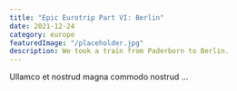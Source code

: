 ```yaml
---
title: "Epic Eurotrip Part VI: Berlin"
date: 2021-12-24
category: europe
featuredImage: "/placeholder.jpg"
description: We took a train from Paderborn to Berlin.
---
```


Ullamco et nostrud magna commodo nostrud ...